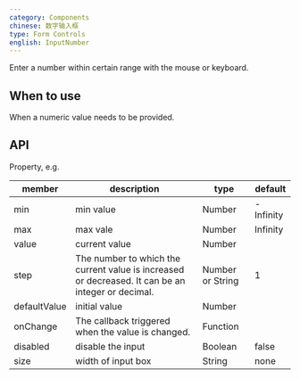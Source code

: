 ```yaml
---
category: Components
chinese: 数字输入框
type: Form Controls
english: InputNumber
---
```


Enter a number within certain range with the mouse or keyboard.

## When to use

When a numeric value needs to be provided.

## API

Property, e.g.

| member        | description           | type               | default       |
|-------------|----------------|--------------------|--------------|
| min     | min value   | Number | -Infinity        |
| max     | max vale       | Number      | Infinity           |
| value     | current value       | Number      |            |
| step     | The number to which the current value is increased or decreased. It can be an integer or decimal.  | Number or String      |  1      |
| defaultValue     | initial value       | Number      |            |
| onChange     | The callback triggered when the value is changed.     | Function      |            |
| disabled     | disable the input       | Boolean      |      false      |
| size    | width of input box  | String      |      none      |
